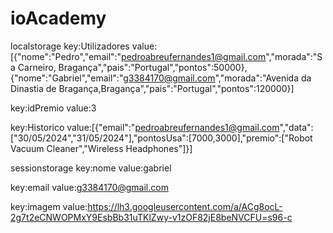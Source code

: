 # ioAcademy

localstorage
key:Utilizadores
value:[{"nome":"Pedro","email":"pedroabreufernandes1@gmail.com","morada":"Sa Carneiro, Bragança","pais":"Portugal","pontos":50000},{"nome":"Gabriel","email":"g3384170@gmail.com","morada":"Avenida da Dinastia de Bragança,Bragança","pais":"Portugal","pontos":120000}]

key:idPremio
value:3

key:Historico
value:[{"email":"pedroabreufernandes1@gmail.com","data":["30/05/2024","31/05/2024"],"pontosUsa":[7000,3000],"premio":["Robot Vacuum Cleaner","Wireless Headphones"]}]

sessionstorage
key:nome
value:gabriel

key:email
value:g3384170@gmail.com

key:imagem
value:https://lh3.googleusercontent.com/a/ACg8ocL-2g7t2eCNWOPMxY9EsbBb31uTKlZwy-v1zOF82jE8beNVCFU=s96-c

